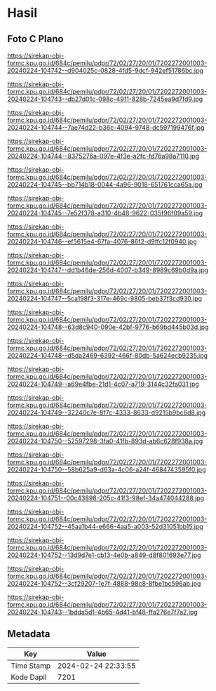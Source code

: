 # Hasil

## Foto C Plano

https://sirekap-obj-formc.kpu.go.id/684c/pemilu/pdpr/72/02/27/20/01/7202272001003-20240224-104742--d904025c-0828-4fd5-9dcf-942ef51786bc.jpg

https://sirekap-obj-formc.kpu.go.id/684c/pemilu/pdpr/72/02/27/20/01/7202272001003-20240224-104743--db27d01c-098c-4911-828b-7245ea9d7fd9.jpg

https://sirekap-obj-formc.kpu.go.id/684c/pemilu/pdpr/72/02/27/20/01/7202272001003-20240224-104744--7ae74d22-b36c-4094-9748-dc597199476f.jpg

https://sirekap-obj-formc.kpu.go.id/684c/pemilu/pdpr/72/02/27/20/01/7202272001003-20240224-104744--8375276a-097e-4f3e-a2fc-fd76a98a7110.jpg

https://sirekap-obj-formc.kpu.go.id/684c/pemilu/pdpr/72/02/27/20/01/7202272001003-20240224-104745--bb714b18-0044-4a96-9018-651761cca65a.jpg

https://sirekap-obj-formc.kpu.go.id/684c/pemilu/pdpr/72/02/27/20/01/7202272001003-20240224-104745--7e52f378-a310-4b48-9622-035f96f09a59.jpg

https://sirekap-obj-formc.kpu.go.id/684c/pemilu/pdpr/72/02/27/20/01/7202272001003-20240224-104746--ef5615e4-67fa-4076-86f2-d9ffc12f0940.jpg

https://sirekap-obj-formc.kpu.go.id/684c/pemilu/pdpr/72/02/27/20/01/7202272001003-20240224-104747--dd1b46de-256d-4007-b349-8989c69b0d9a.jpg

https://sirekap-obj-formc.kpu.go.id/684c/pemilu/pdpr/72/02/27/20/01/7202272001003-20240224-104747--5ca198f3-317e-469c-9805-beb37f3cd930.jpg

https://sirekap-obj-formc.kpu.go.id/684c/pemilu/pdpr/72/02/27/20/01/7202272001003-20240224-104748--63d8c940-090e-42bf-9776-b69bd445b03d.jpg

https://sirekap-obj-formc.kpu.go.id/684c/pemilu/pdpr/72/02/27/20/01/7202272001003-20240224-104748--d5da2469-6392-466f-80db-5a624ecb9235.jpg

https://sirekap-obj-formc.kpu.go.id/684c/pemilu/pdpr/72/02/27/20/01/7202272001003-20240224-104749--a69e4fbe-21d1-4c07-a719-3144c32fa031.jpg

https://sirekap-obj-formc.kpu.go.id/684c/pemilu/pdpr/72/02/27/20/01/7202272001003-20240224-104749--32240c7e-8f7c-4333-8633-d9215b9bc6d8.jpg

https://sirekap-obj-formc.kpu.go.id/684c/pemilu/pdpr/72/02/27/20/01/7202272001003-20240224-104750--52597298-3fa0-41fb-893d-ab6c628f938a.jpg

https://sirekap-obj-formc.kpu.go.id/684c/pemilu/pdpr/72/02/27/20/01/7202272001003-20240224-104750--58b625a9-d63a-4c06-a24f-4684743595f0.jpg

https://sirekap-obj-formc.kpu.go.id/684c/pemilu/pdpr/72/02/27/20/01/7202272001003-20240224-104751--00c43898-205c-41f3-98ef-34a474044288.jpg

https://sirekap-obj-formc.kpu.go.id/684c/pemilu/pdpr/72/02/27/20/01/7202272001003-20240224-104752--45aa1b44-e666-4aa5-a003-52d31051bb15.jpg

https://sirekap-obj-formc.kpu.go.id/684c/pemilu/pdpr/72/02/27/20/01/7202272001003-20240224-104752--13d9d7e1-cb13-4e0b-a849-d8f801693e77.jpg

https://sirekap-obj-formc.kpu.go.id/684c/pemilu/pdpr/72/02/27/20/01/7202272001003-20240224-104752--3cf29207-1e7f-4888-98c8-8fbe1bc596ab.jpg

https://sirekap-obj-formc.kpu.go.id/684c/pemilu/pdpr/72/02/27/20/01/7202272001003-20240224-104743--1bdda5d1-4b65-4d41-bf48-ffa276e7f7a2.jpg


## Metadata

| Key        | Value               |
| ---------- | ------------------- |
| Time Stamp | 2024-02-24 22:33:55 |
| Kode Dapil | 7201                |



